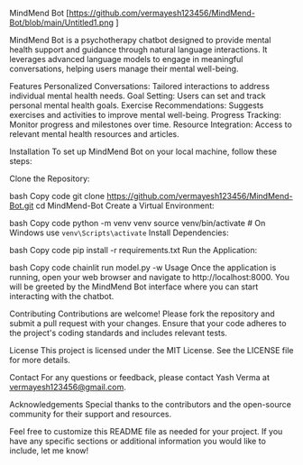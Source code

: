 MindMend Bot
[https://github.com/vermayesh123456/MindMend-Bot/blob/main/Untitled1.png ]

MindMend Bot is a psychotherapy chatbot designed to provide mental health support and guidance through natural language interactions. It leverages advanced language models to engage in meaningful conversations, helping users manage their mental well-being.

Features
Personalized Conversations: Tailored interactions to address individual mental health needs.
Goal Setting: Users can set and track personal mental health goals.
Exercise Recommendations: Suggests exercises and activities to improve mental well-being.
Progress Tracking: Monitor progress and milestones over time.
Resource Integration: Access to relevant mental health resources and articles.


Installation
To set up MindMend Bot on your local machine, follow these steps:

Clone the Repository:

bash
Copy code
git clone https://github.com/vermayesh123456/MindMend-Bot.git
cd MindMend-Bot
Create a Virtual Environment:

bash
Copy code
python -m venv venv
source venv/bin/activate  # On Windows use `venv\Scripts\activate`
Install Dependencies:

bash
Copy code
pip install -r requirements.txt
Run the Application:

bash
Copy code
chainlit run model.py -w
Usage
Once the application is running, open your web browser and navigate to http://localhost:8000. You will be greeted by the MindMend Bot interface where you can start interacting with the chatbot.

Contributing
Contributions are welcome! Please fork the repository and submit a pull request with your changes. Ensure that your code adheres to the project's coding standards and includes relevant tests.

License
This project is licensed under the MIT License. See the LICENSE file for more details.

Contact
For any questions or feedback, please contact Yash Verma at vermayesh123456@gmail.com.

Acknowledgements
Special thanks to the contributors and the open-source community for their support and resources.

Feel free to customize this README file as needed for your project. If you have any specific sections or additional information you would like to include, let me know!
